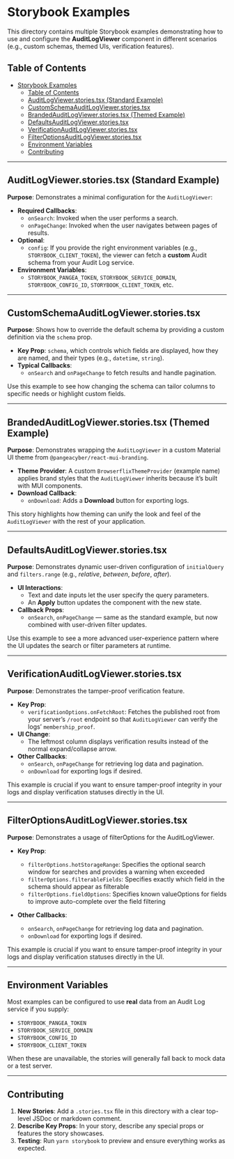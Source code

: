 # Storybook Examples

This directory contains multiple Storybook examples demonstrating how to use and configure the **AuditLogViewer** component in different scenarios (e.g., custom schemas, themed UIs, verification features).

## Table of Contents

- [Storybook Examples](#storybook-examples)
  - [Table of Contents](#table-of-contents)
  - [AuditLogViewer.stories.tsx (Standard Example)](#auditlogviewerstoriestsx-standard-example)
  - [CustomSchemaAuditLogViewer.stories.tsx](#customschemaauditlogviewerstoriestsx)
  - [BrandedAuditLogViewer.stories.tsx (Themed Example)](#brandedauditlogviewerstoriestsx-themed-example)
  - [DefaultsAuditLogViewer.stories.tsx](#defaultsauditlogviewerstoriestsx)
  - [VerificationAuditLogViewer.stories.tsx](#verificationauditlogviewerstoriestsx)
  - [FilterOptionsAuditLogViewer.stories.tsx](#filteroptionsauditlogviewerstoriestsx)
  - [Environment Variables](#environment-variables)
  - [Contributing](#contributing)

---

## AuditLogViewer.stories.tsx (Standard Example)

**Purpose**: Demonstrates a minimal configuration for the `AuditLogViewer`:

- **Required Callbacks**:
  - `onSearch`: Invoked when the user performs a search.
  - `onPageChange`: Invoked when the user navigates between pages of results.
- **Optional**:
  - `config`: If you provide the right environment variables (e.g., `STORYBOOK_CLIENT_TOKEN`), the viewer can fetch a **custom** Audit schema from your Audit Log service.
- **Environment Variables**:
  - `STORYBOOK_PANGEA_TOKEN`, `STORYBOOK_SERVICE_DOMAIN`, `STORYBOOK_CONFIG_ID`, `STORYBOOK_CLIENT_TOKEN`, etc.

---

## CustomSchemaAuditLogViewer.stories.tsx

**Purpose**: Shows how to override the default schema by providing a custom definition via the `schema` prop.

- **Key Prop**: `schema`, which controls which fields are displayed, how they are named, and their types (e.g., `datetime`, `string`).
- **Typical Callbacks**:
  - `onSearch` and `onPageChange` to fetch results and handle pagination.

Use this example to see how changing the schema can tailor columns to specific needs or highlight custom fields.

---

## BrandedAuditLogViewer.stories.tsx (Themed Example)

**Purpose**: Demonstrates wrapping the `AuditLogViewer` in a custom Material UI theme from `@pangeacyber/react-mui-branding`.

- **Theme Provider**: A custom `BrowserflixThemeProvider` (example name) applies brand styles that the `AuditLogViewer` inherits because it’s built with MUI components.
- **Download Callback**:
  - `onDownload`: Adds a **Download** button for exporting logs.

This story highlights how theming can unify the look and feel of the `AuditLogViewer` with the rest of your application.

---

## DefaultsAuditLogViewer.stories.tsx

**Purpose**: Demonstrates dynamic user-driven configuration of `initialQuery` and `filters.range` (e.g., _relative_, _between_, _before_, _after_).

- **UI Interactions**:
  - Text and date inputs let the user specify the query parameters.
  - An **Apply** button updates the component with the new state.
- **Callback Props**:
  - `onSearch`, `onPageChange` — same as the standard example, but now combined with user-driven filter updates.

Use this example to see a more advanced user-experience pattern where the UI updates the search or filter parameters at runtime.

---

## VerificationAuditLogViewer.stories.tsx

**Purpose**: Demonstrates the tamper-proof verification feature.

- **Key Prop**:
  - `verificationOptions.onFetchRoot`: Fetches the published root from your server’s `/root` endpoint so that `AuditLogViewer` can verify the logs’ `membership_proof`.
- **UI Change**:
  - The leftmost column displays verification results instead of the normal expand/collapse arrow.
- **Other Callbacks**:
  - `onSearch`, `onPageChange` for retrieving log data and pagination.
  - `onDownload` for exporting logs if desired.

This example is crucial if you want to ensure tamper-proof integrity in your logs and display verification statuses directly in the UI.

---

## FilterOptionsAuditLogViewer.stories.tsx

**Purpose**: Demonstrates a usage of filterOptions for the AuditLogViewer.

- **Key Prop**:
  - `filterOptions.hotStorageRange`: Specifies the optional search window for searches and provides a warning when exceeded
  - `filterOptions.filterableFields`: Specifies exactly which field in the schema should appear as filterable
  - `filterOptions.fieldOptions`: Specifies known valueOptions for fields to improve auto-complete over the field filtering

- **Other Callbacks**:
  - `onSearch`, `onPageChange` for retrieving log data and pagination.
  - `onDownload` for exporting logs if desired.

This example is crucial if you want to ensure tamper-proof integrity in your logs and display verification statuses directly in the UI.

---

## Environment Variables

Most examples can be configured to use **real** data from an Audit Log service if you supply:

- `STORYBOOK_PANGEA_TOKEN`
- `STORYBOOK_SERVICE_DOMAIN`
- `STORYBOOK_CONFIG_ID`
- `STORYBOOK_CLIENT_TOKEN`

When these are unavailable, the stories will generally fall back to mock data or a test server.

---

## Contributing

1. **New Stories**: Add a `.stories.tsx` file in this directory with a clear top-level JSDoc or markdown comment.
2. **Describe Key Props**: In your story, describe any special props or features the story showcases.
3. **Testing**: Run `yarn storybook` to preview and ensure everything works as expected.

